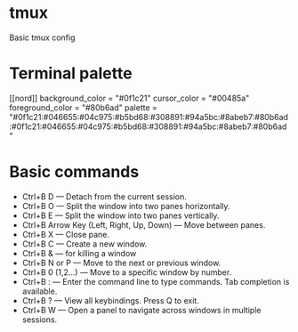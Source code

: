 # tmux
Basic tmux config

# Terminal palette

[[nord]]
    background_color = "#0f1c21"
    cursor_color = "#00485a"
    foreground_color = "#80b6ad"
    palette = "#0f1c21:#046655:#04c975:#b5bd68:#308891:#94a5bc:#8abeb7:#80b6ad:#0f1c21:#046655:#04c975:#b5bd68:#308891:#94a5bc:#8abeb7:#80b6ad"

# Basic commands

- Ctrl+B D — Detach from the current session.
- Ctrl+B O — Split the window into two panes horizontally.
- Ctrl+B E — Split the window into two panes vertically.
- Ctrl+B Arrow Key (Left, Right, Up, Down) — Move between panes.
- Ctrl+B X — Close pane.
- Ctrl+B C — Create a new window.
- Ctrl+B & — for killing a window
- Ctrl+B N or P — Move to the next or previous window.
- Ctrl+B 0 (1,2...) — Move to a specific window by number.
- Ctrl+B : — Enter the command line to type commands. Tab completion is available.
- Ctrl+B ? — View all keybindings. Press Q to exit.
- Ctrl+B W — Open a panel to navigate across windows in multiple sessions.
